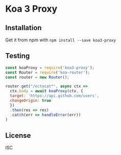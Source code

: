 # Koa 3 Proxy

## Installation

Get it from npm with ```npm install --save koa3-proxy```

## Testing 

```javascript
const koaProxy = require('koa3-proxy');
const Router = require('koa-router');
const router = new Router();

router.get("/octocat*", async ctx => 
  ctx.body = await koaProxy(ctx, {
  target: 'https://api.github.com/users',
  changeOrigin: true
  })
  .then(res => res)
  .catch(err => handleError(err))
)
```

## License

ISC


